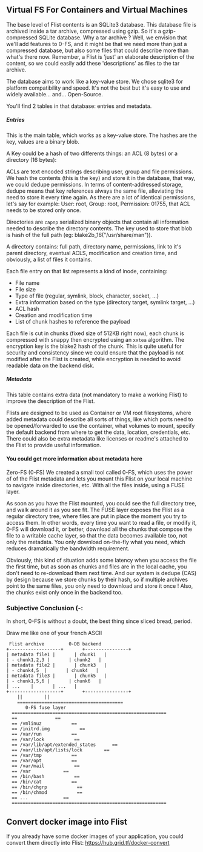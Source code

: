 
## Virtual FS For Containers and Virtual Machines

The base level of Flist contents is an SQLite3 database. This database file is archived inside a tar archive, compressed using gzip. So it's a gzip-compressed SQLite database.
Why a tar archive ? Well, we envision that we'll add features to 0-FS, and it might be that we need more than just a compressed database, but also some files that could describe more than what's there now. Remember, a Flist is 'just' an elaborate description of the content, so we could easily add these 'descriptions' as files to the tar archive.

The database aims to work like a key-value store. We chose sqlite3 for platform compatibility and speed. It's not the best but it's easy to use and widely available... and... Open-Source.

You'll find 2 tables in that database: entries and metadata.

##### Entries

This is the main table, which works as a key-value store. The hashes are the key, values are a binary blob.

A Key could be a hash of two differents things: an ACL (8 bytes) or a directory (16 bytes):

ACLs are text encoded strings describing user, group and file permissions. We hash the contents (this is the key) and store it in the database, that way, we could dedupe permissions. In terms of content-addressed storage, dedupe means that key references always the same file, alleviating the need to store it every time again. As there are a lot of identical permissions, let's say for example: User: root, Group: root, Permission: 01755, that ACL needs to be stored only once.

Directories are `capnp` serialized binary objects that contain all information needed to describe the directory contents. The key used to store that blob is hash of the full path (eg: blake2b_16("/usr/share/man")).

A directory contains: full path, directory name, permissions, link to it's parent directory, eventual ACLS, modification and creation time, and obviously, a list of files it contains.

Each file entry on that list represents a kind of inode, containing:

- File name
- File size
- Type of file (regular, symlink, block, character, socket, ...)
- Extra information based on the type (directory target, symlink target, ...)
- ACL hash
- Creation and modification time
- List of chunk hashes to reference the payload

Each file is cut in chunks (fixed size of 512KB right now), each chunk is compressed with snappy then encrypted using an `xxtea` algorithm. The encryption key is the blake2 hash of the chunk. This is quite useful for security and consistency since we could ensure that the payload is not modified after the Flist is created, while encryption is needed to avoid readable data on the backend disk.

##### Metadata

This table contains extra data (not mandatory to make a working Flist) to improve the description of the Flist.

Flists are designed to be used as Container or VM root filesystems, where added metadata could describe all sorts of things, like which ports need to be opened/forwarded to use the container, what volumes to mount, specify the default backend from where to get the data, location, credentials, etc. There could also be extra metadata like licenses or readme's attached to the Flist to provide useful information.

#### You could get more information about metadata here

Zero-FS (0-FS)
We created a small tool called 0-FS, which uses the power of of the Flist metadata and lets you mount this Flist on your local machine to navigate inside directories, etc. With all the files inside, using a FUSE layer.

As soon as you have the Flist mounted, you could see the full directory tree, and walk around it as you see fit. The FUSE layer exposes the Flist as a regular directory tree, where files are put in place the moment you try to access them. In other words, every time you want to read a file, or modify it, 0-FS will download it, or better, download all the chunks that compose the file to a writable cache layer, so that the data becomes available too, not only the metadata. You only download on-the-fly what you need, which reduces dramatically the bandwidth requirement.

Obviously, this kind of situation adds some latency when you access the file the first time, but as soon as chunks and files are in the local cache, you don't need to re-download them next time. And our system is dedupe (CAS) by design because we store chunks by their hash, so if multiple archives point to the same files, you only need to download and store it once ! Also, the chunks exist only once in the backend too.


### Subjective Conclusion (-:

In short, 0-FS is without a doubt, the best thing since sliced bread, period.

Draw me like one of your french ASCII
```
 Flist archive         0-DB backend
+-------------------+       +----------------+
| metadata file1 |       | chunk1   |
| - chunk1,2,3 |       | chunk2   |
| metadata file2 |       | chunk3   |
| - chunk4,5  |       | chunk4   |
| metadata file3 |       | chunk5   |
| - chunk1,5,6 |       | chunk6   |
| ...    |       | ...   |
+-------------------+       +----------------+
    ||        ||
    =======================================
       0-FS fuse layer
  =========================================================
  ==              == 
  == /vmlinuz           ==
  == /initrd.img           ==
  == /var/run           ==
  == /var/lock           ==
  == /var/lib/apt/extended_states      ==
  == /var/lib/apt/lists/lock        ==
  == /var/tmp           ==
  == /var/opt           ==
  == /var/mail           ==
  == /var            ==
  == /bin/bash           ==
  == /bin/cat           ==
  == /bin/chgrp           ==
  == /bin/chmod           ==
  == ...             ==
  =========================================================
``` 
## Convert docker image into Flist

If you already have some docker images of your application, you could convert them directly into Flist: https://hub.grid.tf/docker-convert
